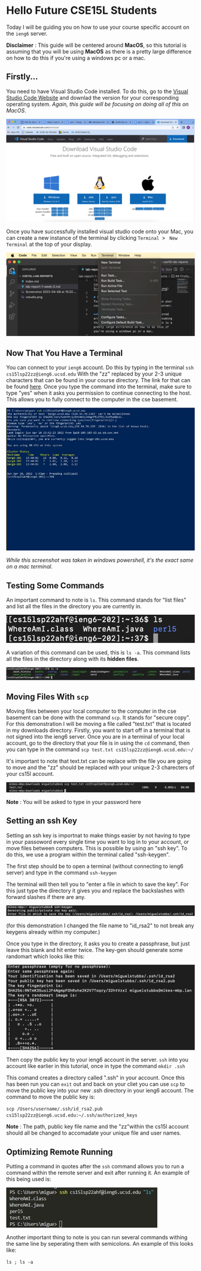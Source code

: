 <!--
![Image](https://github.com/mstubbs1/cse15l-lab-reports/blob/main/Screenshot%202022-04-08%20at%2015.02.44.png) 
-->
# Hello Future CSE15L Students 
Today I will be guiding you on how to use your course specific account on the `ieng6` server.

**Disclaimer** : This guide will be centered around **MacOS**, so this tutorial is assuming that you will be using **MacOS** as there is a pretty large difference on how to do this if you're using a windows pc or a mac.

## Firstly... 
You need to have Visual Studio Code installed. To do this, go to the [Visual Studio Code Website](https://code.visualstudio.com/download) and downlad the version for your corresponding operating system. *Again, this guide will be focusing on doing all of this on MacOS*. 

![Image](https://github.com/mstubbs1/cse15l-lab-reports/blob/main/vstudio.png)

Once you have successfully installed visual studio code onto your Mac, you can create a new instance of the terminal by clicking `Terminal `> ` New Terminal` at the top of your display.

![Image](https://github.com/mstubbs1/cse15l-lab-reports/blob/main/terminal.png)

## Now That You Have a Terminal

You can connect to your `ieng6` account. Do this by typing in the terminal `ssh cs15lsp22zz@ieng6.ucsd.edu` With the "zz" replaced by your 2-3 unique  characters that can be found in your course directory. The link for that can be found [here](https://sdacs.ucsd.edu/~icc/index.php). Once you type the command into the terminal, make sure to type "yes" when it asks you permission to continue connecting to the host. This allows you to fully connect to the computer in the cse basement.

![Image](https://github.com/mstubbs1/cse15l-lab-reports/blob/main/sign.jpg)

*While this screenshot was taken in windows powershell, it's the exact same on a mac terminal.*

## Testing Some Commands 

An important command to note is `ls`. This command stands for "list files" and list all the files in the directory you are currently in.

![Image](https://github.com/mstubbs1/cse15l-lab-reports/blob/main/ls.png)

A variation of this command can be used, this is `ls -a`. This command lists all the files in the directory along with its **hidden files**.

![Image](https://github.com/mstubbs1/cse15l-lab-reports/blob/main/ls-a.png)

## Moving Files With `scp` 

Moving files between your local computer to the computer in the cse basement can be done with the command `scp`. It stands for "secure copy". For this demonstration I will be moving a file called "test.txt" that is located in my downloads directory. Firstly, you want to start off in a terminal that is not signed into the ieng6 server. Once you are in a terminal of your local account, go to the directory that your file is in using the `cd` command, then you can type in the command `scp test.txt cs15lsp22zz@ieng6.ucsd.edu:~/`

It's important to note that text.txt can be replace with the file you are going to move and the "zz" should be replaced with your unique 2-3 charecters of your cs15l account. 

![Image](https://github.com/mstubbs1/cse15l-lab-reports/blob/main/scp.png)

**Note** : You will be asked to type in your password here

## Setting an ssh Key 

Setting an ssh key is importnat to make things easier by not having to type in your passoword every single time you want to log in to your account, or move files between computers. This is possible by using an "ssh key". To do this, we use a program within the terminal called "ssh-keygen".

The first step should be to open a terminal (without connecting to ieng6 server) and type in the command `ssh-keygen`

The terminal will then tell you to "enter a file in which to save the key". For this just type the directory it gives you and replace the backslashes with forward slashes if there are any. 

![Image](https://github.com/mstubbs1/cse15l-lab-reports/blob/main/keygen.png)

(for this demonstration I changed the file name to "id_rsa2" to not break any keygens already within my computer.)

Once you type in the directory, it asks you to create a passphrase, but just leave this blank and hit enter twice. The key-gen should generate some randomart which looks like this: 

![Image](https://github.com/mstubbs1/cse15l-lab-reports/blob/main/keygen2.png)

Then copy the public key to your ieng6 account in the server. `ssh` into you account like earlier in this tutorial, once in type the command `mkdir .ssh`

 This comand creates a directory called ".ssh" in your account. Once this has been run you can `exit` out and back on your cliet you can use `scp` to move the public key into your new .ssh directory in your ieng6 account. The command to move the public key is:  
 
 `scp /Users/username/.ssh/id_rsa2.pub cs15lsp22zz@ieng6.ucsd.edu:~/.ssh/authorized_keys`

 **Note** : The path, public key file name and the "zz"within the cs15l account should all be changed to accomadate your unique file and user names. 

## Optimizing Remote Running

Putting a command in quotes after the `ssh` command allows you to run a command within the remote server and exit after running it. An example of this being used is: 

![Image](https://github.com/mstubbs1/cse15l-lab-reports/blob/main/sshquote.jpg)

Another important thing to note is you can run several commands withing the same line by seperating them with semicolons. An example of this looks like: 

`ls ; ls -a `











